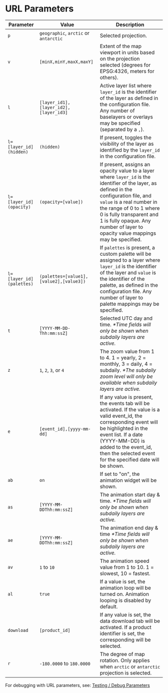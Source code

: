 # URL Parameters

| Parameter | Value | Description |
| --------- | ----- | ----------- |
| `p` | `geographic`, `arctic` or `antarctic` | Selected projection. |
| `v` | `[minX,minY,maxX,maxY]` | Extent of the map viewport in units based on the projection selected (degrees for EPSG:4326, meters for others). |
| `l` | `[layer_id1],[layer_id2],[layer_id3]` | Active layer list where `layer_id` is the identifier of the layer as defined in the configuration file. Any number of baselayers or overlays may be specified (separated by a `,`). |
| `l=[layer_id](hidden)` | `(hidden)` | If present, toggles the visibility of the layer as identified by the `layer_id` in the configuration file. |
| `l=[layer_id](opacity)` | `(opacity=[value])` | If present, assigns an opacity value to a layer where `layer_id` is the identifier of the layer, as defined in the configuration file, and `value` is a real number in the range of 0 to 1 where 0 is fully transparent and 1 is fully opaque. Any number of layer to opacity value mappings may be specified. |
| `l=[layer_id](palettes)` | `(palettes=[value1],[value2],[value3])` | If `palettes` is present, a custom palette will be assigned to a layer where `layer_id` is the identifier of the layer and `value` is the identifier of the palette, as defined in the configuration file. Any number of layer to palette mappings may be specified. |
| `t` | `[YYYY-MM-DD-Thh:mm:ssZ]` | Selected UTC day and time.  _*Time fields will only be shown when subdaily layers are active._ |
| `z` | `1`, `2`, `3`, or `4` | The zoom value from 1 to 4. 1 = yearly, 2 = monthly, 3 = daily, 4 = subdaily. _*The subdaily zoom level will only be available when subdaily layers are active._ |
| `e` | `[event_id],[yyyy-mm-dd]` | If any value is present, the events tab will be activated. If the value is a valid event_id, the corresponding event will be highlighted in the event list. If a date (YYYY-MM-DD) is added to the event_id, then the selected event for the specified date will be shown. |
| `ab` | `on` | If set to "on", the animation widget will be shown. |
| `as` | `[YYYY-MM-DDThh:mm:ssZ]` | The animation start day & time. _*Time fields will only be shown when subdaily layers are active._ |
| `ae` | `[YYYY-MM-DDThh:mm:ssZ]` | The animation end day & time _*Time fields will only be shown when subdaily layers are active._ |
| `av` | `1` to `10` | The animation speed value from 1 to 10. 1 = slowest, 10 = fastest. |
| `al` | `true` | If a value is set, the animation loop will be turned on. Animation looping is disabled by default. |
| `download` | `[product_id]` | If any value is set, the data download tab will be activated. If a product identifier is set, the corresponding will be selected. |
| `r` | `-180.0000` to `180.0000` | The degree of map rotation. Only applies when `arctic` or `antarctic` projection is selected. |

For debugging with URL parameters, see: [Testing / Debug Parameters](testing.md#debug-parameters)